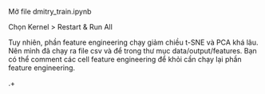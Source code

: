 Mở file dmitry_train.ipynb

Chọn Kernel > Restart & Run All

Tuy nhiên, phần feature engineering chạy giảm chiều t-SNE và PCA khá lâu. Nên mình đã chạy ra file csv và để trong thư mục data/output/features. Bạn có thể comment các cell feature engineering để khỏi cần chạy lại phần feature engineering.















.+
